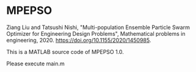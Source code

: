 # MPEPSO
Ziang Liu and Tatsushi Nishi, "Multi-population Ensemble Particle Swarm Optimizer for Engineering Design Problems", 
Mathematical problems in engineering, 2020. https://doi.org/10.1155/2020/1450985.

This is a MATLAB source code of MPEPSO 1.0.

Please execute main.m
